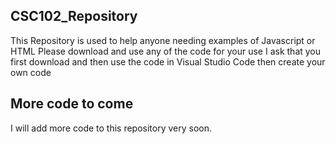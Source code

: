 ## CSC102_Repository
This Repository is used to help anyone needing examples of Javascript or HTML 
Please download and use any of the code for your use 
I ask that you first download and then use the code in Visual Studio Code then create your own code

## More code to come 
I will add more code to this repository very soon. 

